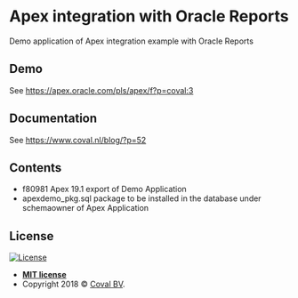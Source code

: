 # Apex integration with Oracle Reports
Demo application of Apex integration example with Oracle Reports

## Demo
See https://apex.oracle.com/pls/apex/f?p=coval:3

## Documentation
See https://www.coval.nl/blog/?p=52

## Contents

- f80981 Apex 19.1 export of Demo Application
- apexdemo_pkg.sql package to be installed in the database under schemaowner of Apex Application

## License

[![License](http://img.shields.io/:license-mit-blue.svg?style=flat-square)](http://badges.mit-license.org)

- **[MIT license](http://opensource.org/licenses/mit-license.php)**
- Copyright 2018 © <a href="https://www.coval.nl" target="_blank">Coval BV</a>.

